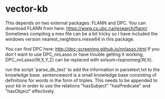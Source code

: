 # vector-kb
This depends on two external packages: FLANN and DPC.
You can download FLANN from here:
https://www.cs.ubc.ca/research/flann/
Sometimes compiling a mex file can be a bit tricky so I have included the windows version nearest_neighbors.mexw64 in this package.

You can find DPC here:
http://dpc-screening.github.io/nnlasso.html
If you don't want to use DPC_nnLasso or have trouble getting it working, DPC_nnLasso(W,X,Y,Z) can be replaced with solsum=lsqnonneg(W,X).

run the script 'parse_db_text' to add the information in parsetext.txt to the knowledge base.
sentenceword is a small knowledge base consisting of definitions for words in the form of triples. This needs to be appended to your kb in order to use the relations "hasSubject" "hasPredicate" and "hasObject" effectively.

